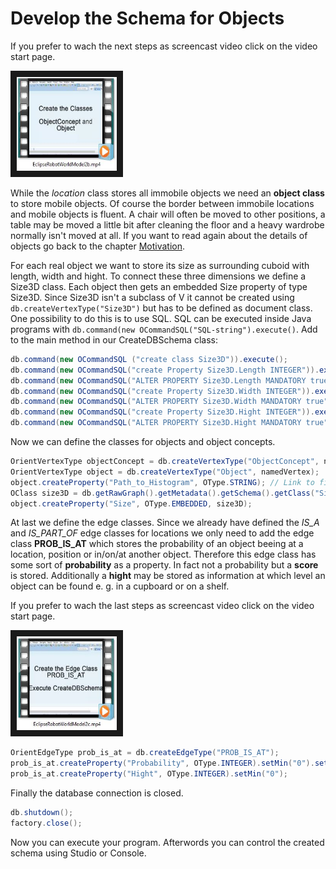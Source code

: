 # Develop the Schema for Objects
If you prefer to wach the next steps as screencast video click on the video start page.

<a href="EclipseRobotWorldModel2b.mp4
" target="_blank"><img src="ThumbnailEclipseVideo2b.JPG"
alt="Eclipse Video" width="160" height="150" border="10" /></a>

While the *location* class stores all immobile objects we need an **object class** to store mobile objects. Of course the border between immobile locations and mobile objects is fluent. A chair will often be moved to other positions, a table may be moved a little bit after cleaning the floor and a heavy wardrobe normally isn't moved at all. If you want to read again about the details of objects go back to the chapter [Motivation](motivation.md#Objects-and-Object-Concepts).

For each real object we want to store its size as surrounding cuboid with length, width and hight. To connect these three dimensions we define a Size3D class. Each object then gets an embedded Size property of type Size3D. Since Size3D isn't a subclass of V it cannot be created using ``db.createVertexType("Size3D")`` but has to be defined as document class. One possibility to do this is to use SQL. SQL can be executed inside Java programs with ``db.command(new OCommandSQL("SQL-string").execute()``.
Add to the main method in our CreateDBSchema class:
```java
db.command(new OCommandSQL ("create class Size3D")).execute();
db.command(new OCommandSQL("create Property Size3D.Length INTEGER")).execute(); // length in cm
db.command(new OCommandSQL("ALTER PROPERTY Size3D.Length MANDATORY true")).execute();
db.command(new OCommandSQL("create Property Size3D.Width INTEGER")).execute();
db.command(new OCommandSQL("ALTER PROPERTY Size3D.Width MANDATORY true")).execute();
db.command(new OCommandSQL("create Property Size3D.Hight INTEGER")).execute();
db.command(new OCommandSQL("ALTER PROPERTY Size3D.Hight MANDATORY true")).execute();
```

Now we can define the classes for objects and object concepts.
```java
OrientVertexType objectConcept = db.createVertexType("ObjectConcept", namedVertex); // abstract objects
OrientVertexType object = db.createVertexType("Object", namedVertex);
object.createProperty("Path_to_Histogram", OType.STRING); // Link to file
OClass size3D = db.getRawGraph().getMetadata().getSchema().getClass("Size3D");
object.createProperty("Size", OType.EMBEDDED, size3D);
```

At last we define the edge classes. Since we already have defined the *IS_A* and *IS_PART_OF* edge classes for locations we only need to add the edge class **PROB_IS_AT** which stores the probability of an object beeing at a location, position or in/on/at another object. Therefore this edge class has some sort of **probability** as a property. In fact not a probability but a **score** is stored. Additionally a **hight** may be stored as information at which level an object can be found e. g. in a cupboard or on a shelf.

If you prefer to wach the last steps as screencast video click on the video start page.

<a href="EclipseRobotWorldModel2c.mp4
" target="_blank"><img src="ThumbnailEclipseVideo2c.JPG"
alt="Eclipse Video" width="160" height="150" border="10" /></a>

```java
OrientEdgeType prob_is_at = db.createEdgeType("PROB_IS_AT");
prob_is_at.createProperty("Probability", OType.INTEGER).setMin("0").setMandatory(true).setNotNull(true);
prob_is_at.createProperty("Hight", OType.INTEGER).setMin("0");

```
Finally the database connection is closed.
```java
db.shutdown();
factory.close();
```

Now you can execute your program. Afterwords you can control the created schema using Studio or Console.

